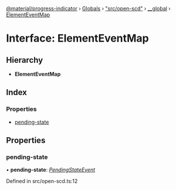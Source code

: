 [@material/progress-indicator](../README.md) › [Globals](../globals.md) › ["src/open-scd"](../modules/_src_open_scd_.md) › [__global](../modules/_src_open_scd_.__global.md) › [ElementEventMap](_src_open_scd_.__global.elementeventmap.md)

# Interface: ElementEventMap

## Hierarchy

* **ElementEventMap**

## Index

### Properties

* [pending-state](_src_open_scd_.__global.elementeventmap.md#pending-state)

## Properties

###  pending-state

• **pending-state**: *[PendingStateEvent](../modules/_src_open_scd_.md#pendingstateevent)*

Defined in src/open-scd.ts:12
